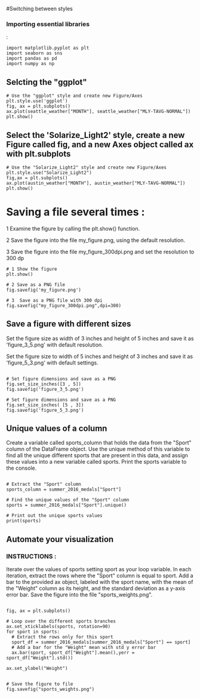  #Switching between styles

<h3> Importing essential libraries </h3> :

```
import matplotlib.pyplot as plt
import seaborn as sns
import pandas as pd
import numpy as np

```
<h2> Selcting the "ggplot" </h2> 

```
# Use the "ggplot" style and create new Figure/Axes
plt.style.use('ggplot')
fig, ax = plt.subplots()
ax.plot(seattle_weather["MONTH"], seattle_weather["MLY-TAVG-NORMAL"])
plt.show()

```

<h2> Select the 'Solarize_Light2' style, create a new Figure called fig, and a new Axes object called ax with plt.subplots
</h2> 

```
# Use the "Solarize_Light2" style and create new Figure/Axes
plt.style.use("Solarize_Light2")
fig,ax = plt.subplots()
ax.plot(austin_weather["MONTH"], austin_weather["MLY-TAVG-NORMAL"])
plt.show()

```
<h1> Saving a file several times : </h1>
1 Examine the figure by calling the plt.show() function.

2 Save the figure into the file my_figure.png, using the default resolution.

3 Save the figure into the file my_figure_300dpi.png and set the resolution to 300 dp

```
# 1 Show the figure
plt.show()

# 2 Save as a PNG file
fig.savefig('my_figure.png')

# 3  Save as a PNG file with 300 dpi
fig.savefig("my_figure_300dpi.png",dpi=300)

```
<h2> Save a figure with different sizes
</h2>


Set the figure size as width of 3 inches and height of 5 inches and save it as 'figure_3_5.png' with default resolution.

Set the figure size to width of 5 inches and height of 3 inches and save it as 'figure_5_3.png' with default settings.


```

# Set figure dimensions and save as a PNG
fig.set_size_inches([3 , 5])
fig.savefig('figure_3_5.png')

# Set figure dimensions and save as a PNG
fig.set_size_inches( [5 , 3])
fig.savefig('figure_5_3.png')

```


<h2> Unique values of a column
 </h2>
 
Create a variable called sports_column that holds the data from the "Sport" column of the DataFrame object.
Use the unique method of this variable to find all the unique different sports that are present in this data, and assign these values into a new variable called sports.
Print the sports variable to the console.


```

# Extract the "Sport" column
sports_column = summer_2016_medals["Sport"]

# Find the unique values of the "Sport" column
sports = summer_2016_medals["Sport"].unique()

# Print out the unique sports values
print(sports)
```

<h2> Automate your visualization
</h2>

<h3> INSTRUCTIONS : </h2>

Iterate over the values of sports setting sport as your loop variable.
In each iteration, extract the rows where the "Sport" column is equal to sport.
Add a bar to the provided ax object, labeled with the sport name, with the mean of the "Weight" column as its height, and the standard deviation as a y-axis error bar.
Save the figure into the file "sports_weights.png".

```

fig, ax = plt.subplots()

# Loop over the different sports branches
ax.set_xticklabels(sports, rotation=90)
for sport in sports:
  # Extract the rows only for this sport
  sport_df = summer_2016_medals[summer_2016_medals["Sport"] == sport]
  # Add a bar for the "Weight" mean with std y error bar
  ax.bar(sport, sport_df["Weight"].mean(),yerr = sport_df["Weight"].std())

ax.set_ylabel("Weight")


# Save the figure to file
fig.savefig("sports_weights.png")

```

